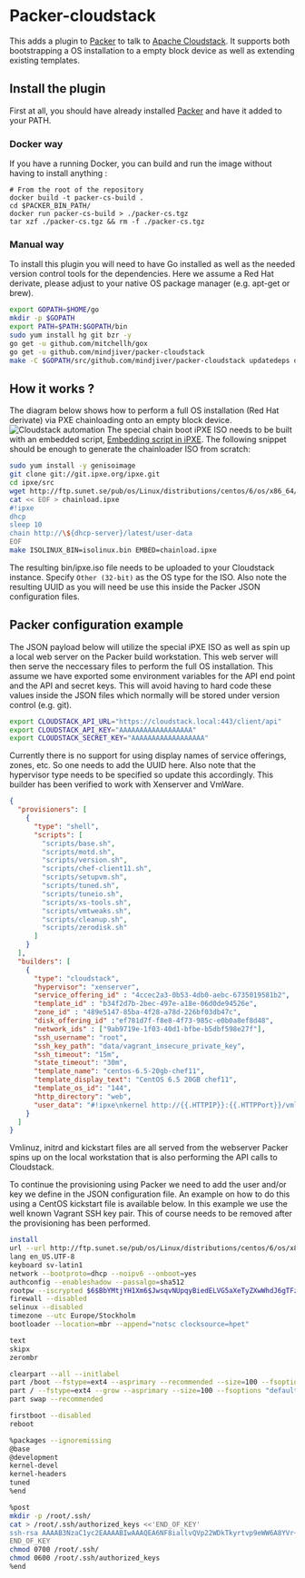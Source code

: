 # Packer-cloudstack

This adds a plugin to [Packer](http://www.packer.io) to talk to [Apache
Cloudstack](http://cloudstack.apache.org/). It supports both
bootstrapping a OS installation to a empty block device as well as
extending existing templates.

## Install the plugin

First at all, you should have already installed [Packer](http://www.packer.io) and have it added to your PATH.

### Docker way

If you have a running Docker, you can build and run the image without having to install anything :

```
# From the root of the repository
docker build -t packer-cs-build .
cd $PACKER_BIN_PATH/
docker run packer-cs-build > ./packer-cs.tgz
tar xzf ./packer-cs.tgz && rm -f ./packer-cs.tgz
```

### Manual way

To install this plugin you will need to have Go installed as well as
the needed version control tools for the dependencies. Here we assume
a Red Hat derivate, please adjust to your native OS package manager
(e.g. apt-get or brew).

```bash
export GOPATH=$HOME/go
mkdir -p $GOPATH
export PATH=$PATH:$GOPATH/bin
sudo yum install hg git bzr -y
go get -u github.com/mitchellh/gox
go get -u github.com/mindjiver/packer-cloudstack
make -C $GOPATH/src/github.com/mindjiver/packer-cloudstack updatedeps dev
```

## How it works ?

The diagram below shows how to perform a full OS installation (Red Hat
derivate) via PXE chainloading onto an empty block
device. ![Cloudstack automation](http://i.imgur.com/1au503V.png) The
special chain boot iPXE ISO needs to be built with an embedded script,
[Embedding script in iPXE](http://ipxe.org/embed). The following
snippet should be enough to generate the chainloader ISO from scratch:

```bash
sudo yum install -y genisoimage
git clone git://git.ipxe.org/ipxe.git
cd ipxe/src
wget http://ftp.sunet.se/pub/os/Linux/distributions/centos/6/os/x86_64/isolinux/isolinux.bin
cat << EOF > chainload.ipxe
#!ipxe
dhcp
sleep 10
chain http://\${dhcp-server}/latest/user-data
EOF
make ISOLINUX_BIN=isolinux.bin EMBED=chainload.ipxe
```

The resulting bin/ipxe.iso file needs to be uploaded to your
Cloudstack instance. Specify ```Other (32-bit)``` as the OS type for
the ISO. Also note the resulting UUID as you will need be use this
inside the Packer JSON configuration files.

## Packer configuration example

The JSON payload below will utilize the special iPXE ISO as well as
spin up a local web server on the Packer build workstation. This web
server will then serve the neccessary files to perform the full OS
installation. This assume we have exported some environment variables
for the API end point and the API and secret keys. This will avoid
having to hard code these values inside the JSON files which normally
will be stored under version control (e.g. git).

```bash
export CLOUDSTACK_API_URL="https://cloudstack.local:443/client/api"
export CLOUDSTACK_API_KEY="AAAAAAAAAAAAAAAAAA"
export CLOUDSTACK_SECRET_KEY="AAAAAAAAAAAAAAAAAA"
```

Currently there is no support for using display names of service
offerings, zones, etc. So one needs to add the UUID here. Also note
that the hypervisor type needs to be specified so update this
accordingly. This builder has been verified to work with Xenserver and
VmWare.



```json
{
  "provisioners": [
    {
      "type": "shell",
      "scripts": [
        "scripts/base.sh",
        "scripts/motd.sh",
        "scripts/version.sh",
        "scripts/chef-client11.sh",
        "scripts/setupvm.sh",
        "scripts/tuned.sh",
        "scripts/tuneio.sh",
        "scripts/xs-tools.sh",
        "scripts/vmtweaks.sh",
        "scripts/cleanup.sh",
        "scripts/zerodisk.sh"
      ]
    }
  ],
  "builders": [
    {
      "type": "cloudstack",
      "hypervisor": "xenserver",
      "service_offering_id" : "4ccec2a3-0b53-4db0-aebc-6735019581b2",
      "template_id" : "b34f2d7b-2bec-497e-a18e-06d0de94526e",
      "zone_id" : "489e5147-85ba-4f28-a78d-226bf03db47c",
      "disk_offering_id" :"ef781d7f-f8e8-4f73-985c-e0b0a8ef8d48",
      "network_ids" : ["9ab9719e-1f03-40d1-bfbe-b5dbf598e27f"],
      "ssh_username": "root",
      "ssh_key_path": "data/vagrant_insecure_private_key",
      "ssh_timeout": "15m",
      "state_timeout": "30m",
      "template_name": "centos-6.5-20gb-chef11",
      "template_display_text": "CentOS 6.5 20GB chef11",
      "template_os_id": "144",
      "http_directory": "web",
      "user_data": "#!ipxe\nkernel http://{{.HTTPIP}}:{{.HTTPPort}}/vmlinuz ks=http://{{.HTTPIP}}:{{.HTTPPort}}/ks.cfg\ninitrd http://{{.HTTPIP}}:{{.HTTPPort}}/initrd.img\nboot"
    }
  ]
}
```

Vmlinuz, initrd and kickstart files are all served from the webserver
Packer spins up on the local workstation that is also performing the
API calls to Cloudstack.

To continue the provisioning using Packer we need to add the user
and/or key we define in the JSON configuration file. An example on how
to do this using a CentOS kickstart file is available below. In this
example we use the well known Vagrant SSH key pair. This of course
needs to be removed after the provisioning has been performed.

```bash
install
url --url http://ftp.sunet.se/pub/os/Linux/distributions/centos/6/os/x86_64/Packages/
lang en_US.UTF-8
keyboard sv-latin1
network --bootproto=dhcp --noipv6 --onboot=yes
authconfig --enableshadow --passalgo=sha512
rootpw --iscrypted $6$BbYMtjYH1Xm6$JwsqvNUpqyBiedELVG5aXeTyZXwWhdJ6gTFzrsgA9bykApjz/GrdKqadgvPV38fSM/R8ci3ju5RNm7RB1uQsr.
firewall --disabled
selinux --disabled
timezone --utc Europe/Stockholm
bootloader --location=mbr --append="notsc clocksource=hpet"

text
skipx
zerombr

clearpart --all --initlabel
part /boot --fstype=ext4 --asprimary --recommended --size=100 --fsoptions "defaults,noatime"
part / --fstype=ext4 --grow --asprimary --size=100 --fsoptions "defaults,noatime,data=writeback,barrier=0,nobh,commit=15"
part swap --recommended

firstboot --disabled
reboot

%packages --ignoremissing
@base
@development
kernel-devel
kernel-headers
tuned
%end

%post
mkdir -p /root/.ssh/
cat > /root/.ssh/authorized_keys <<'END_OF_KEY'
ssh-rsa AAAAB3NzaC1yc2EAAAABIwAAAQEA6NF8iallvQVp22WDkTkyrtvp9eWW6A8YVr+kz4TjGYe7gHzIw+niNltGEFHzD8+v1I2YJ6oXevct1YeS0o9HZyN1Q9qgCgzUFtdOKLv6IedplqoPkcmF0aYet2PkEDo3MlTBckFXPITAMzF8dJSIFo9D8HfdOV0IAdx4O7PtixWKn5y2hMNG0zQPyUecp4pzC6kivAIhyfHilFR61RGL+GPXQ2MWZWFYbAGjyiYJnAmCP3NOTd0jMZEnDkbUvxhMmBYSdETk1rRgm+R4LOzFUGaHqHDLKLX+FIPKcF96hrucXzcWyLbIbEgE98OHlnVYCzRdK8jlqm8tehUc9c9WhQ== vagrant insecure public key
END_OF_KEY
chmod 0700 /root/.ssh/
chmod 0600 /root/.ssh/authorized_keys
%end
```
